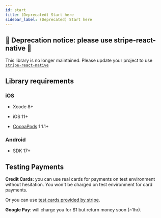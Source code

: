 ```yaml
---
id: start
title: (Deprecated) Start here
sidebar_label: (Deprecated) Start here
---
```


## 🚨 Deprecation notice: please use stripe-react-native 🚨

This library is no longer maintained. Please update your project to use [`stripe-react-native`](https://github.com/stripe/stripe-react-native)

## Library requirements

### iOS

- Xcode 8+

- iOS 11+

- [CocoaPods](https://cocoapods.org) 1.1.1+

### Android

- SDK 17+

## Testing Payments

**Credit Cards**: you can use real cards for payments on test environment without hesitation. You won't be charged on test environment for card payments.

Or you can use [test cards provided by stripe](https://stripe.com/docs/testing#cards).

**Google Pay**: will charge you for \$1 but return money soon (~1hr).
